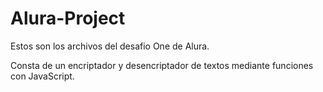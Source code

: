 # Alura-Project
	
Estos son los archivos del desafio One de Alura.

Consta de un encriptador y desencriptador de textos mediante funciones con JavaScript.

